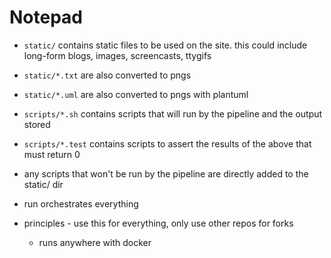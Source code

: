 # Notepad

- `static/` contains static files to be used on the site. this could include long-form blogs, images, screencasts, ttygifs
- `static/*.txt` are also converted to pngs
- `static/*.uml` are also converted to pngs with plantuml
- `scripts/*.sh` contains scripts that will run by the pipeline and the output stored
- `scripts/*.test` contains scripts to assert the results of the above that must return 0
- any scripts that won't be run by the pipeline are directly added to the static/ dir
- run orchestrates everything

- principles - use this for everything, only use other repos for forks
  - runs anywhere with docker
